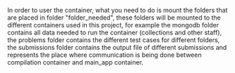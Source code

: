 In order to user the container, what you need to do is mount the folders that are placed in folder "folder_needed", these folders will be mounted to the different containers used in this project, for example the mongodb folder contains all data needed to run the container (collections and other staff), the problems folder contains the different test cases for different folders, the submissions folder contains the output file of different submissions and  represents the place where communication is being done between compilation container and main_app container.
